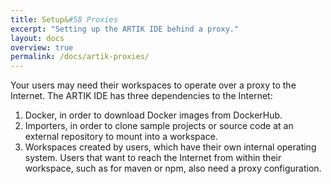 ```yaml
---
title: Setup&#58 Proxies
excerpt: "Setting up the ARTIK IDE behind a proxy."
layout: docs
overview: true
permalink: /docs/artik-proxies/
---
```

Your users may need their workspaces to operate over a proxy to the Internet. The ARTIK IDE has three dependencies to the Internet:

1. Docker, in order to download Docker images from DockerHub.
2. Importers, in order to clone sample projects or source code at an external repository to mount into a workspace.
3. Workspaces created by users, which have their own internal operating system. Users that want to reach the Internet from within their workspace, such as for maven or npm, also need a proxy configuration.

